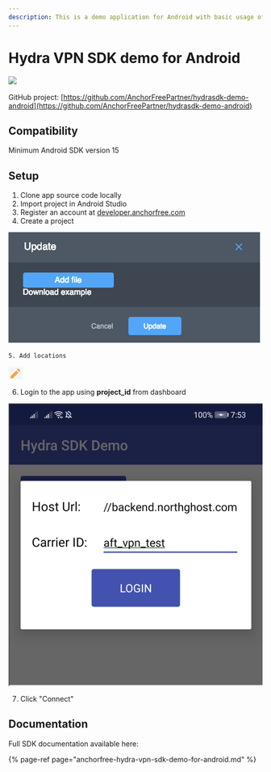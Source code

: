 ```yaml
---
description: This is a demo application for Android with basic usage of Hydra VPN SDK.
---
```


# Hydra VPN SDK demo for Android

[![](https://camo.githubusercontent.com/96e035b772594b98ab503a86e2fb294d9a78044f/68747470733a2f2f6a69747061636b2e696f2f762f416e63686f7246726565506172746e65722f68796472612d73646b2d616e64726f69642e737667)](https://jitpack.io/#AnchorFreePartner/hydra-sdk-android)

GitHub project: [https://github.com/AnchorFreePartner/hydrasdk-demo-android](https://github.com/AnchorFreePartner/hydrasdk-demo-android)

## Compatibility

Minimum Android SDK version 15

## Setup

1. Clone app source code locally
2. Import project in Android Studio
3. Register an account at [developer.anchorfree.com](https://developer.anchorfree.com/)
4. Create a project

![](../.gitbook/assets/image%20%2813%29.png)

    5. Add locations

![](../.gitbook/assets/image%20%287%29.png)

   6. Login to the app using **project\_id** from dashboard

![](../.gitbook/assets/image%20%289%29.png)

   7. Click "Connect"

## Documentation

Full SDK documentation available here:

{% page-ref page="anchorfree-hydra-vpn-sdk-demo-for-android.md" %}

